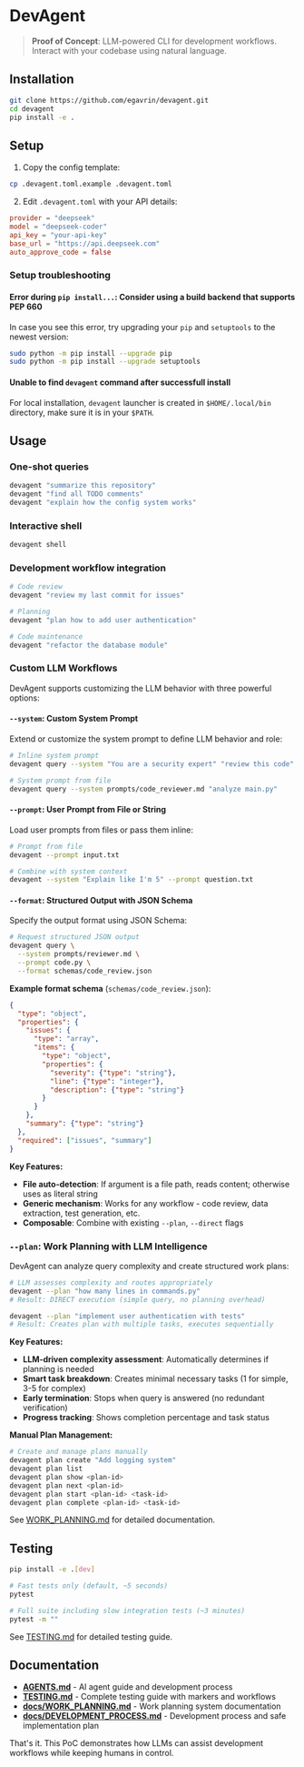 # DevAgent

> **Proof of Concept**: LLM-powered CLI for development workflows. Interact with your codebase using natural language.

## Installation

```bash
git clone https://github.com/egavrin/devagent.git
cd devagent
pip install -e .
```

## Setup

1. Copy the config template:
```bash
cp .devagent.toml.example .devagent.toml
```

2. Edit `.devagent.toml` with your API details:
```toml
provider = "deepseek"
model = "deepseek-coder"
api_key = "your-api-key"
base_url = "https://api.deepseek.com"
auto_approve_code = false
```

### Setup troubleshooting

#### Error during `pip install...`: Consider using a build backend that supports PEP 660

In case you see this error, try upgrading your `pip` and `setuptools` to the newest version:

```bash
sudo python -m pip install --upgrade pip
sudo python -m pip install --upgrade setuptools
```

#### Unable to find `devagent` command after successfull install

For local installation, `devagent` launcher is created in `$HOME/.local/bin` directory, make sure it is in your `$PATH`.

## Usage

### One-shot queries

```bash
devagent "summarize this repository"
devagent "find all TODO comments"
devagent "explain how the config system works"
```

### Interactive shell

```bash
devagent shell
```

### Development workflow integration

```bash
# Code review
devagent "review my last commit for issues"

# Planning
devagent "plan how to add user authentication"

# Code maintenance
devagent "refactor the database module"
```

### Custom LLM Workflows

DevAgent supports customizing the LLM behavior with three powerful options:

#### `--system`: Custom System Prompt

Extend or customize the system prompt to define LLM behavior and role:

```bash
# Inline system prompt
devagent query --system "You are a security expert" "review this code"

# System prompt from file
devagent query --system prompts/code_reviewer.md "analyze main.py"
```

#### `--prompt`: User Prompt from File or String

Load user prompts from files or pass them inline:

```bash
# Prompt from file
devagent --prompt input.txt

# Combine with system context
devagent --system "Explain like I'm 5" --prompt question.txt
```

#### `--format`: Structured Output with JSON Schema

Specify the output format using JSON Schema:

```bash
# Request structured JSON output
devagent query \
  --system prompts/reviewer.md \
  --prompt code.py \
  --format schemas/code_review.json
```

**Example format schema** (`schemas/code_review.json`):
```json
{
  "type": "object",
  "properties": {
    "issues": {
      "type": "array",
      "items": {
        "type": "object",
        "properties": {
          "severity": {"type": "string"},
          "line": {"type": "integer"},
          "description": {"type": "string"}
        }
      }
    },
    "summary": {"type": "string"}
  },
  "required": ["issues", "summary"]
}
```

**Key Features:**
- **File auto-detection**: If argument is a file path, reads content; otherwise uses as literal string
- **Generic mechanism**: Works for any workflow - code review, data extraction, test generation, etc.
- **Composable**: Combine with existing `--plan`, `--direct` flags

### `--plan`: Work Planning with LLM Intelligence

DevAgent can analyze query complexity and create structured work plans:

```bash
# LLM assesses complexity and routes appropriately
devagent --plan "how many lines in commands.py"
# Result: DIRECT execution (simple query, no planning overhead)

devagent --plan "implement user authentication with tests"
# Result: Creates plan with multiple tasks, executes sequentially
```

**Key Features:**
- **LLM-driven complexity assessment**: Automatically determines if planning is needed
- **Smart task breakdown**: Creates minimal necessary tasks (1 for simple, 3-5 for complex)
- **Early termination**: Stops when query is answered (no redundant verification)
- **Progress tracking**: Shows completion percentage and task status

**Manual Plan Management:**
```bash
# Create and manage plans manually
devagent plan create "Add logging system"
devagent plan list
devagent plan show <plan-id>
devagent plan next <plan-id>
devagent plan start <plan-id> <task-id>
devagent plan complete <plan-id> <task-id>
```

See [WORK_PLANNING.md](docs/WORK_PLANNING.md) for detailed documentation.

## Testing

```bash
pip install -e .[dev]

# Fast tests only (default, ~5 seconds)
pytest

# Full suite including slow integration tests (~3 minutes)
pytest -m ""
```

See [TESTING.md](TESTING.md) for detailed testing guide.

## Documentation

- **[AGENTS.md](AGENTS.md)** - AI agent guide and development process
- **[TESTING.md](TESTING.md)** - Complete testing guide with markers and workflows
- **[docs/WORK_PLANNING.md](docs/WORK_PLANNING.md)** - Work planning system documentation
- **[docs/DEVELOPMENT_PROCESS.md](docs/DEVELOPMENT_PROCESS.md)** - Development process and safe implementation plan

That's it. This PoC demonstrates how LLMs can assist development workflows while keeping humans in control.
